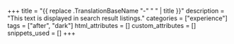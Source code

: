 +++
title = "{{ replace .TranslationBaseName "-" " " | title }}"
description = "This text is displayed in search result listings."
categories = ["experience"]
tags = ["after", "dark"]
html_attributes = []
custom_attributes = []
snippets_used = []
+++
